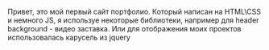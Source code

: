 Привет, это мой первый сайт портфолио. Который написан на HTML\CSS и немного JS, я используе некоторые библиотеки, например для header background - видео заставка. Или для отображения моих проектов использовалась карусель из jquery
